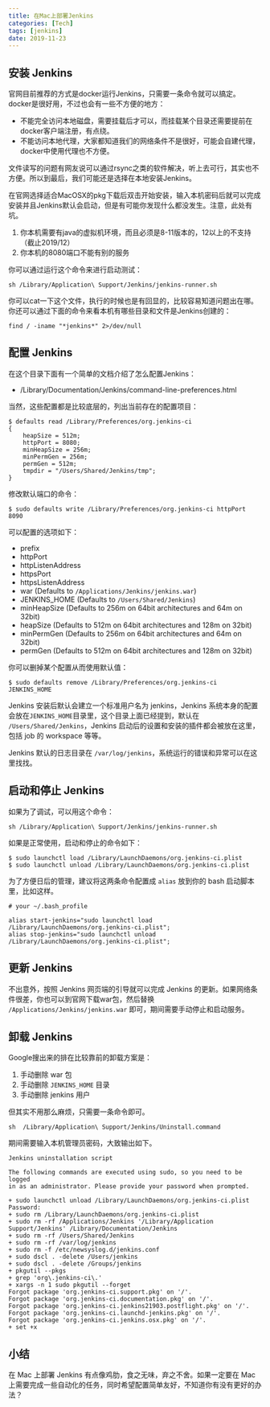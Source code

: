 ```yaml
---
title: 在Mac上部署Jenkins
categories: [Tech]
tags: [jenkins]
date: 2019-11-23
---
```


## 安装 Jenkins

官网目前推荐的方式是docker运行Jenkins，只需要一条命令就可以搞定。docker是很好用，不过也会有一些不方便的地方：

- 不能完全访问本地磁盘，需要挂载后才可以，而挂载某个目录还需要提前在docker客户端注册，有点绕。
- 不能访问本地代理，大家都知道我们的网络条件不是很好，可能会自建代理，docker中使用代理也不方便。

文件读写的问题有网友说可以通过rsync之类的软件解决，听上去可行，其实也不方便。所以到最后，我们可能还是选择在本地安装Jenkins。

在官网选择适合MacOSX的pkg下载后双击开始安装，输入本机密码后就可以完成安装并且Jenkins默认会启动，但是有可能你发现什么都没发生。注意，此处有坑。

1. 你本机需要有java的虚拟机环境，而且必须是8-11版本的，12以上的不支持（截止2019/12）
2. 你本机的8080端口不能有别的服务

你可以通过运行这个命令来进行启动测试：

```
sh /Library/Application\ Support/Jenkins/jenkins-runner.sh
```

你可以cat一下这个文件，执行的时候也是有回显的，比较容易知道问题出在哪。你还可以通过下面的命令来看本机有哪些目录和文件是Jenkins创建的：

```
find / -iname "*jenkins*" 2>/dev/null
```

## 配置 Jenkins

在这个目录下面有一个简单的文档介绍了怎么配置Jenkins：

- /Library/Documentation/Jenkins/command-line-preferences.html

当然，这些配置都是比较底层的，列出当前存在的配置项目：

```
$ defaults read /Library/Preferences/org.jenkins-ci
{
    heapSize = 512m;
    httpPort = 8080;
    minHeapSize = 256m;
    minPermGen = 256m;
    permGen = 512m;
    tmpdir = "/Users/Shared/Jenkins/tmp";
}
```

修改默认端口的命令：

```
$ sudo defaults write /Library/Preferences/org.jenkins-ci httpPort 8090
```

可以配置的选项如下：

- prefix
- httpPort
- httpListenAddress
- httpsPort
- httpsListenAddress
- war (Defaults to `/Applications/Jenkins/jenkins.war`)
- JENKINS_HOME (Defaults to `/Users/Shared/Jenkins`)
- minHeapSize (Defaults to 256m on 64bit architectures and 64m on 32bit)
- heapSize (Defaults to 512m on 64bit architectures and 128m on 32bit)
- minPermGen (Defaults to 256m on 64bit architectures and 64m on 32bit)
- permGen (Defaults to 512m on 64bit architectures and 128m on 32bit)

你可以删掉某个配置从而使用默认值：

```
$ sudo defaults remove /Library/Preferences/org.jenkins-ci JENKINS_HOME
```

Jenkins 安装后默认会建立一个标准用户名为 jenkins，Jenkins 系统本身的配置会放在`JENKINS_HOME`目录里，这个目录上面已经提到，默认在 `/Users/Shared/Jenkins`，Jenkins 启动后的设置和安装的插件都会被放在这里，包括 job 的 workspace 等等。

Jenkins 默认的日志目录在 `/var/log/jenkins`，系统运行的错误和异常可以在这里找找。

## 启动和停止 Jenkins

如果为了调试，可以用这个命令：

```
sh /Library/Application\ Support/Jenkins/jenkins-runner.sh
```

如果是正常使用，启动和停止的命令如下：

```
$ sudo launchctl load /Library/LaunchDaemons/org.jenkins-ci.plist
$ sudo launchctl unload /Library/LaunchDaemons/org.jenkins-ci.plist
```

为了方便日后的管理，建议将这两条命令配置成 `alias` 放到你的 bash 启动脚本里，比如这样。

```
# your ~/.bash_profile

alias start-jenkins="sudo launchctl load /Library/LaunchDaemons/org.jenkins-ci.plist";
alias stop-jenkins="sudo launchctl unload /Library/LaunchDaemons/org.jenkins-ci.plist";
```

## 更新 Jenkins

不出意外，按照 Jenkins 网页端的引导就可以完成 Jenkins 的更新。如果网络条件很差，你也可以到官网下载war包，然后替换 `/Applications/Jenkins/jenkins.war` 即可，期间需要手动停止和启动服务。

## 卸载 Jenkins

Google搜出来的排在比较靠前的卸载方案是：

1. 手动删除 war 包
2. 手动删除 `JENKINS_HOME` 目录
3. 手动删除 jenkins 用户

但其实不用那么麻烦，只需要一条命令即可。

```
sh  /Library/Application\ Support/Jenkins/Uninstall.command
```

期间需要输入本机管理员密码，大致输出如下。

```
Jenkins uninstallation script

The following commands are executed using sudo, so you need to be logged
in as an administrator. Please provide your password when prompted.

+ sudo launchctl unload /Library/LaunchDaemons/org.jenkins-ci.plist
Password:
+ sudo rm /Library/LaunchDaemons/org.jenkins-ci.plist
+ sudo rm -rf /Applications/Jenkins '/Library/Application Support/Jenkins' /Library/Documentation/Jenkins
+ sudo rm -rf /Users/Shared/Jenkins
+ sudo rm -rf /var/log/jenkins
+ sudo rm -f /etc/newsyslog.d/jenkins.conf
+ sudo dscl . -delete /Users/jenkins
+ sudo dscl . -delete /Groups/jenkins
+ pkgutil --pkgs
+ grep 'org\.jenkins-ci\.'
+ xargs -n 1 sudo pkgutil --forget
Forgot package 'org.jenkins-ci.support.pkg' on '/'.
Forgot package 'org.jenkins-ci.documentation.pkg' on '/'.
Forgot package 'org.jenkins-ci.jenkins21903.postflight.pkg' on '/'.
Forgot package 'org.jenkins-ci.launchd-jenkins.pkg' on '/'.
Forgot package 'org.jenkins-ci.jenkins.osx.pkg' on '/'.
+ set +x
```

## 小结

在 Mac 上部署 Jenkins 有点像鸡肋，食之无味，弃之不舍。如果一定要在 Mac 上需要完成一些自动化的任务，同时希望配置简单友好，不知道你有没有更好的办法？